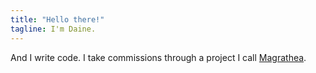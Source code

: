 ```yaml
---
title: "Hello there!"
tagline: I'm Daine.
---
```


And I write code. I take commissions through a project I call [Magrathea](https://magrathea.guide).
